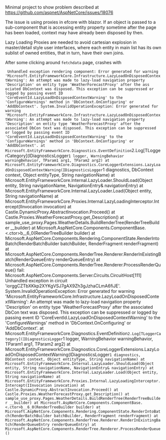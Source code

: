 Minimal project to show problem described at https://github.com/aspnet/AspNetCore/issues/18076

The issue is using proxies in efcore with blazor. If an object is passed to a sub-component that is accessing
entity property sometime after the page has been loaded, context may have already been disposed by then.

Lazy Loading Proxies are needed to avoid cartesian explosion in master/detail style user interfaces,
 where each entity in main list has its own sublist of owned entities, that in turn, have their own joins.

After some clicking around `fetchdata` page, crashes with

`
Unhandled exception rendering component: Error generated for warning 'Microsoft.EntityFrameworkCore.Infrastructure.LazyLoadOnDisposedContextWarning': An attempt was made to lazy-load navigation property 'Description' on entity type 'WeatherForecastProxy' after the ass
ociated DbContext was disposed. This exception can be suppressed or logged by passing event ID 'CoreEventId.LazyLoadOnDisposedContextWarning' to the 'ConfigureWarnings' method in 'DbContext.OnConfiguring' or 'AddDbContext'.
System.InvalidOperationException: Error generated for warning 'Microsoft.EntityFrameworkCore.Infrastructure.LazyLoadOnDisposedContextWarning': An attempt was made to lazy-load navigation property 'Description' on entity type 'WeatherForecastProxy' after the associated DbCon
text was disposed. This exception can be suppressed or logged by passing event ID 'CoreEventId.LazyLoadOnDisposedContextWarning' to the 'ConfigureWarnings' method in 'DbContext.OnConfiguring' or 'AddDbContext'.
   at Microsoft.EntityFrameworkCore.Diagnostics.EventDefinition`2.Log[TLoggerCategory](IDiagnosticsLogger`1 logger, WarningBehavior warningBehavior, TParam1 arg1, TParam2 arg2)
   at Microsoft.EntityFrameworkCore.Diagnostics.CoreLoggerExtensions.LazyLoadOnDisposedContextWarning(IDiagnosticsLogger`1 diagnostics, DbContext context, Object entityType, String navigationName)
   at Microsoft.EntityFrameworkCore.Internal.LazyLoader.ShouldLoad(Object entity, String navigationName, NavigationEntry& navigationEntry)
   at Microsoft.EntityFrameworkCore.Internal.LazyLoader.Load(Object entity, String navigationName)
   at Microsoft.EntityFrameworkCore.Proxies.Internal.LazyLoadingInterceptor.Intercept(IInvocation invocation)
   at Castle.DynamicProxy.AbstractInvocation.Proceed()
   at Castle.Proxies.WeatherForecastProxy.get_Description()
   at sample_use_proxy.Pages.WeatherDetails.BuildRenderTree(RenderTreeBuilder __builder)
   at Microsoft.AspNetCore.Components.ComponentBase.<.ctor>b__6_0(RenderTreeBuilder builder)
   at Microsoft.AspNetCore.Components.Rendering.ComponentState.RenderIntoBatch(RenderBatchBuilder batchBuilder, RenderFragment renderFragment)
   at Microsoft.AspNetCore.Components.RenderTree.Renderer.RenderInExistingBatch(RenderQueueEntry renderQueueEntry)
   at Microsoft.AspNetCore.Components.RenderTree.Renderer.ProcessRenderQueue()
fail: Microsoft.AspNetCore.Components.Server.Circuits.CircuitHost[111]
      Unhandled exception in circuit 'iorggCZTbXKkp2XYKgVSJ7gAX9Zh3gJzhaCLmA6fiJE'.
System.InvalidOperationException: Error generated for warning 'Microsoft.EntityFrameworkCore.Infrastructure.LazyLoadOnDisposedContextWarning': An attempt was made to lazy-load navigation property 'Description' on entity type 'WeatherForecastProxy' after the associated DbCon
text was disposed. This exception can be suppressed or logged by passing event ID 'CoreEventId.LazyLoadOnDisposedContextWarning' to the 'ConfigureWarnings' method in 'DbContext.OnConfiguring' or 'AddDbContext'.
   at Microsoft.EntityFrameworkCore.Diagnostics.EventDefinition`2.Log[TLoggerCategory](IDiagnosticsLogger`1 logger, WarningBehavior warningBehavior, TParam1 arg1, TParam2 arg2)
   at Microsoft.EntityFrameworkCore.Diagnostics.CoreLoggerExtensions.LazyLoadOnDisposedContextWarning(IDiagnosticsLogger`1 diagnostics, DbContext context, Object entityType, String navigationName)
   at Microsoft.EntityFrameworkCore.Internal.LazyLoader.ShouldLoad(Object entity, String navigationName, NavigationEntry& navigationEntry)
   at Microsoft.EntityFrameworkCore.Internal.LazyLoader.Load(Object entity, String navigationName)
   at Microsoft.EntityFrameworkCore.Proxies.Internal.LazyLoadingInterceptor.Intercept(IInvocation invocation)
   at Castle.DynamicProxy.AbstractInvocation.Proceed()
   at Castle.Proxies.WeatherForecastProxy.get_Description()
   at sample_use_proxy.Pages.WeatherDetails.BuildRenderTree(RenderTreeBuilder __builder)
   at Microsoft.AspNetCore.Components.ComponentBase.<.ctor>b__6_0(RenderTreeBuilder builder)
   at Microsoft.AspNetCore.Components.Rendering.ComponentState.RenderIntoBatch(RenderBatchBuilder batchBuilder, RenderFragment renderFragment)
   at Microsoft.AspNetCore.Components.RenderTree.Renderer.RenderInExistingBatch(RenderQueueEntry renderQueueEntry)
   at Microsoft.AspNetCore.Components.RenderTree.Renderer.ProcessRenderQueue()
`